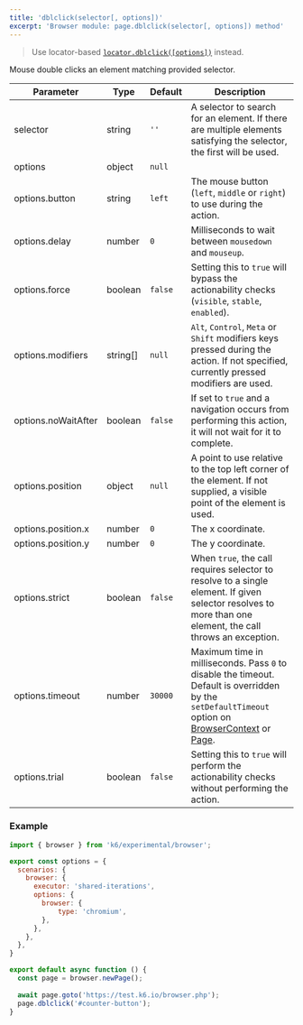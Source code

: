 ```yaml
---
title: 'dblclick(selector[, options])'
excerpt: 'Browser module: page.dblclick(selector[, options]) method'
---
```


<Blockquote mod="warning" title="">

Use locator-based [`locator.dblclick([options])`](/javascript-api/k6-experimental/browser/locator/dblclick/) instead.

</Blockquote>

Mouse double clicks an element matching provided selector.

<TableWithNestedRows>

| Parameter           | Type     | Default | Description                                                                                                                                                                                                                           |
|---------------------|----------|---------|---------------------------------------------------------------------------------------------------------------------------------------------------------------------------------------------------------------------------------------|
| selector            | string   | `''`    |  A selector to search for an element. If there are multiple elements satisfying the selector, the first will be used.                                                                                                                 |
| options             | object   | `null`  |                                                                                                                                                                                                                                       |
| options.button      | string   | `left`  | The mouse button (`left`, `middle` or `right`) to use during the action.                                                                                                                                                              |
| options.delay       | number   | `0`     | Milliseconds to wait between `mousedown` and `mouseup`.                                                                                                                                                                               |
| options.force       | boolean  | `false` | Setting this to `true` will bypass the actionability checks (`visible`, `stable`, `enabled`).                                                                                                                                         |
| options.modifiers   | string[] | `null`  | `Alt`, `Control`, `Meta` or `Shift` modifiers keys pressed during the action. If not specified, currently pressed modifiers are used.                                                                                                 |
| options.noWaitAfter | boolean  | `false` | If set to `true` and a navigation occurs from performing this action, it will not wait for it to complete.                                                                                                                            |
| options.position    | object   | `null`  | A point to use relative to the top left corner of the element. If not supplied, a visible point of the element is used.                                                                                                               |
| options.position.x  | number   | `0`     | The x coordinate.                                                                                                                                                                                                                     |
| options.position.y  | number   | `0`     | The y coordinate.                                                                                                                                                                                                                     |
| options.strict      | boolean  | `false` | When `true`, the call requires selector to resolve to a single element. If given selector resolves to more than one element, the call throws an exception.                                                                            |
| options.timeout     | number | `30000` | Maximum time in milliseconds. Pass `0` to disable the timeout. Default is overridden by the `setDefaultTimeout` option on [BrowserContext](/javascript-api/k6-experimental/browser/browsercontext/) or [Page](/javascript-api/k6-experimental/browser/page/). |
| options.trial       | boolean  | `false` | Setting this to `true` will perform the actionability checks without performing the action.                                                                                                                                           |

</TableWithNestedRows>

### Example

<CodeGroup labels={[]}>

```javascript
import { browser } from 'k6/experimental/browser';

export const options = {
  scenarios: {
    browser: {
      executor: 'shared-iterations',
      options: {
        browser: {
            type: 'chromium',
        },
      },
    },
  },
}

export default async function () {
  const page = browser.newPage();
  
  await page.goto('https://test.k6.io/browser.php');
  page.dblclick('#counter-button');
}
```

</CodeGroup>
